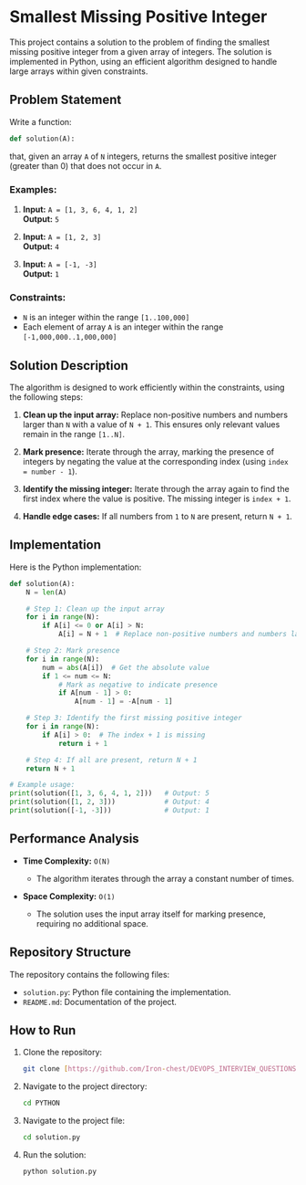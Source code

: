 # Smallest Missing Positive Integer

This project contains a solution to the problem of finding the smallest missing positive integer from a given array of integers. The solution is implemented in Python, using an efficient algorithm designed to handle large arrays within given constraints.

## Problem Statement

Write a function:

```python
def solution(A):
```

that, given an array `A` of `N` integers, returns the smallest positive integer (greater than 0) that does not occur in `A`.

### Examples:

1. **Input:** `A = [1, 3, 6, 4, 1, 2]`\
   **Output:** `5`

2. **Input:** `A = [1, 2, 3]`\
   **Output:** `4`

3. **Input:** `A = [-1, -3]`\
   **Output:** `1`

### Constraints:

- `N` is an integer within the range `[1..100,000]`
- Each element of array `A` is an integer within the range `[-1,000,000..1,000,000]`

## Solution Description

The algorithm is designed to work efficiently within the constraints, using the following steps:

1. **Clean up the input array:** Replace non-positive numbers and numbers larger than `N` with a value of `N + 1`. This ensures only relevant values remain in the range `[1..N]`.

2. **Mark presence:** Iterate through the array, marking the presence of integers by negating the value at the corresponding index (using `index = number - 1`).

3. **Identify the missing integer:** Iterate through the array again to find the first index where the value is positive. The missing integer is `index + 1`.

4. **Handle edge cases:** If all numbers from `1` to `N` are present, return `N + 1`.

## Implementation

Here is the Python implementation:

```python
def solution(A):
    N = len(A)

    # Step 1: Clean up the input array
    for i in range(N):
        if A[i] <= 0 or A[i] > N:
            A[i] = N + 1  # Replace non-positive numbers and numbers larger than N

    # Step 2: Mark presence
    for i in range(N):
        num = abs(A[i])  # Get the absolute value
        if 1 <= num <= N:
            # Mark as negative to indicate presence
            if A[num - 1] > 0:
                A[num - 1] = -A[num - 1]

    # Step 3: Identify the first missing positive integer
    for i in range(N):
        if A[i] > 0:  # The index + 1 is missing
            return i + 1

    # Step 4: If all are present, return N + 1
    return N + 1

# Example usage:
print(solution([1, 3, 6, 4, 1, 2]))   # Output: 5
print(solution([1, 2, 3]))            # Output: 4
print(solution([-1, -3]))             # Output: 1
```

## Performance Analysis

- **Time Complexity:** `O(N)`

  - The algorithm iterates through the array a constant number of times.

- **Space Complexity:** `O(1)`

  - The solution uses the input array itself for marking presence, requiring no additional space.

## Repository Structure

The repository contains the following files:

- `solution.py`: Python file containing the implementation.
- `README.md`: Documentation of the project.

## How to Run

1. Clone the repository:

   ```bash
   git clone [https://github.com/Iron-chest/DEVOPS_INTERVIEW_QUESTIONS/PYTHON/](https://github.com/Iron-chest/DevOps-Interview-Questions.git)
   ```

2. Navigate to the project directory:

   ```bash
   cd PYTHON
   ```

3. Navigate to the project file:

   ```bash
   cd solution.py
   ```

4. Run the solution:

   ```bash
   python solution.py
   ```

 

